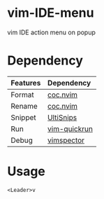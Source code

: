 # vim-IDE-menu
vim IDE action menu on popup

# Dependency
|Features|Dependency|
|:----|:-------|
|Format|[coc.nvim](https://github.com/neoclide/coc.nvim)|
|Rename|[coc.nvim](https://github.com/neoclide/coc.nvim)|
|Snippet|[UltiSnips](https://github.com/SirVer/ultisnips)|
|Run|[vim-quickrun](https://github.com/thinca/vim-quickrun)|
|Debug|[vimspector](https://github.com/puremourning/vimspector)|

# Usage
`<Leader>v`
